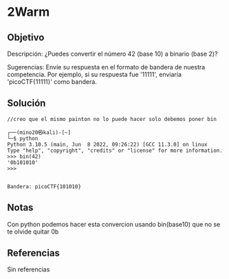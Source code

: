 # 2Warm

## Objetivo 
Descripción:
¿Puedes convertir el número 42 (base 10) a binario (base 2)?

Sugerencias:
Envíe su respuesta en el formato de bandera de nuestra competencia. Por ejemplo, si su respuesta fue '11111', enviaría 'picoCTF{11111}' como bandera.


## Solución 
``` shell
//creo que el mismo painton no lo puede hacer solo debemos poner bin

┌──(mino20㉿kali)-[~]
└─$ python
Python 3.10.5 (main, Jun  8 2022, 09:26:22) [GCC 11.3.0] on linux
Type "help", "copyright", "credits" or "license" for more information.
>>> bin(42)
'0b101010'
>>>


Bandera: picoCTF{101010}
```

## Notas
Con python podemos hacer esta convercion usando bin(base10)
que no se te olvide quitar 0b

## Referencias
Sin referencias

